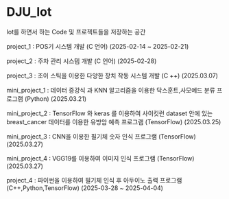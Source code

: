# DJU_Iot
Iot를 하면서 하는 Code 및 프로젝트들을 저장하는 공간

project_1 : POS기 시스템 개발 (C 언어) (2025-02-14 ~ 2025-02-21)

project_2 : 주차 관리 시스템 개발 (C 언어) (2025-02-28)

project_3 : 조이 스틱을 이용한 다양한 장치 작동 시스템 개발 (C ++) (2025.03.07)

mini_project_1 : 데이터 증강식 과 KNN 알고리즘을 이용한 닥스훈트,사모예드 분류 프로그램 (Python) (2025.03.21)

mini_project_2 : TensorFlow 와 keras 를 이용하여 사이킷런 dataset 안에 있는 breast_cancer 데이터를 이용한 유방암 예측 프로그램 (TensorFlow) (2025.03.25)

mini_project_3 : CNN을 이용한 필기체 숫자 인식 프로그램 (TensorFlow) (2025.03.27)

mini_project_4 : VGG19를 이용하여 이미지 인식 프로그램 (TensorFlow) (2025.03.27)

project_4 : 파이썬을 이용하여 필기체 인식 후 아두이노 출력 프로그램 (C++,Python,TensorFlow) (2025-03-28 ~ 2025-04-04)
